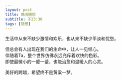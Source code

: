 ```yaml
---
layout: post
title: 晚间随想
subtitle: 于23:30
tags: [随想]
---
```

生活中从来不缺少激情和欢乐，也从来不缺少平淡和忧愁。    
   
但总会有人出现在我们的生命中，让人一见倾心。   
伴随着Ta，整个世界仿佛永远充斥着欢快的色彩。    
即使最微小的一颦一蹙，也能治愈和温暖人的心灵。  
    
美好的跨越，希望终不是黄粱一梦。  
